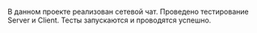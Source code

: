 В данном проекте реализован сетевой чат. Проведено тестирование Server и Client. Тесты запускаются и проводятся успешно.
